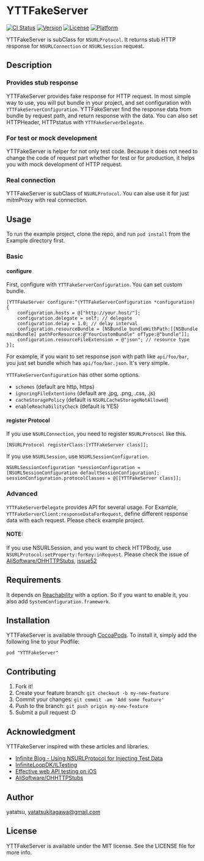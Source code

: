 # YTTFakeServer

[![CI Status](http://img.shields.io/travis/yatatsu/YTTFakeServer.svg?style=flat)](https://travis-ci.org/yatatsu/YTTFakeServer)
[![Version](https://img.shields.io/cocoapods/v/YTTFakeServer.svg?style=flat)](http://cocoadocs.org/docsets/YTTFakeServer)
[![License](https://img.shields.io/cocoapods/l/YTTFakeServer.svg?style=flat)](http://cocoadocs.org/docsets/YTTFakeServer)
[![Platform](https://img.shields.io/cocoapods/p/YTTFakeServer.svg?style=flat)](http://cocoadocs.org/docsets/YTTFakeServer)

YTTFakeServer is subClass for ``NSURLProtocol``. It returns stub HTTP response for ``NSURLConnection`` or ``NSURLSession`` request.

## Description

### Provides stub response

YTTFakeServer provides fake response for HTTP request. 
In most simple way to use, you will put bundle in your project, and set configuration with ``YTTFakeServerConfiguration``.
YTTFakeServer find the response data from bundle by request path, and return response with the data.
You can also set HTTPHeader, HTTPstatus with ``YTTFakeServerDelegate``.

### For test or mock development

YTTFakeServer is helper for not only test code.
Because it does not need to change the code of request part whether for test or for production, 
it helps you with mock development of HTTP request.

### Real connection

YTTFakeServer is subClass of ``NSURLProtocol``. You can alse use it for just mitmProxy with real connection.

## Usage

To run the example project, clone the repo, and run `pod install` from the Example directory first.

### Basic

#### configure

First, configure with ``YTTFakeServerConfiguration``. You can set custom bundle.

```
[YTTFakeServer configure:^(YTTFakeServerConfiguration *configuration) {
    configuration.hosts = @["http://your.host/"];
    configuration.delegate = self; // delegate 
    configuration.delay = 1.0; // delay interval
    configuration.resourceBundle = [NSBundle bundleWithPath:[[NSBundle mainBundle] pathForResource:@"YourCustomBundle" ofType:@"bundle"]];
    configuration.resourceFileExtension = @"json"; // resource type
}];
```

For example, if you want to set response json with path like ``api/foo/bar``,
you just set bundle which has ``api/foo/bar.json``. It's very simple.

``YTTFakeServerConfiguration`` has other some options.

- ``schemes`` (default are http, https)
- ``ignoringFileExtentions`` (default are .jpg, .png, .css, .js)
- ``cacheStoragePolicy`` (default is ``NSURLCacheStorageNotAllowed``)
- ``enableReachabilityCheck`` (default is YES)

#### register Protocol

If you use ``NSURLConnection``, you need to register ``NSURLProtocol`` like this.

```
[NSURLProtocol registerClass:[YTTFakeServer class]];
```

If you use ``NSURLSession``, use ``NSURLSessionConfiguration``.

```
NSURLSessionConfiguration *sessionConfiguration = [NSURLSessionConfiguration defaultSessionConfiguration];
sessionConfiguration.protocolClasses = @[[YTTFakeServer class]];
```

### Advanced 

``YTTFakeServerDelegate`` provides API for several usage.
For Example, ``YTTFakeServerClient:responseDataForRequest``, define different response data with each request.
Please check example project.

#### NOTE:

If you use NSURLSession, and you want to check HTTPBody, use ``NSURLProtocol:setProperty:forKey:inRequest``.
Please check the issue of [AliSoftware/OHHTTPStubs](https://github.com/AliSoftware/OHHTTPStubs), [issue52](https://github.com/AliSoftware/OHHTTPStubs/issues/52)

## Requirements

It depends on [Reachability](https://github.com/tonymillion/Reachability) with a option.
So if you want to enable it, you also add ``SystemConfiguration.framework``.

## Installation

YTTFakeServer is available through [CocoaPods](http://cocoapods.org). To install
it, simply add the following line to your Podfile:

    pod "YTTFakeServer"

## Contributing

1. Fork it!
2. Create your feature branch: ``git checkout -b my-new-feature``
3. Commit your changes: ``git commit -am 'Add some feature'``
4. Push to the branch: ``git push origin my-new-feature``
5. Submit a pull request :D

## Acknowledgment

YTTFakeServer inspired with these articles and libraries.

- [Infinite Blog - Using NSURLProtocol for Injecting Test Data](http://www.infinite-loop.dk/blog/2011/09/using-nsurlprotocol-for-injecting-test-data/)
- [InfiniteLoopDK/ILTesting](https://github.com/InfiniteLoopDK/ILTesting)
- [Effective web API testing on iOS](http://hackazach.net/code/2013/03/09/effective-web-API-testing-on-iOS/)
- [AliSoftware/OHHTTPStubs](https://github.com/AliSoftware/OHHTTPStubs)

## Author

yatatsu, yatatsukitagawa@gmail.com

## License

YTTFakeServer is available under the MIT license. See the LICENSE file for more info.

